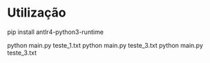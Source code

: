 # Utilização

pip install antlr4-python3-runtime

python main.py teste_1.txt
python main.py teste_3.txt
python main.py teste_3.txt
